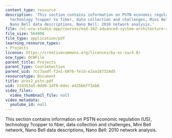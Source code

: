 ```yaml
---
content_type: resource
description: 'This section contains information on PSTN economic regulation (US),
  technology ?copper to fiber, data collection and challenges, Mini Bell network,
  Nano Bell data descriptions, Nano Bell: 2010 network analysis.'
file: /ol-ocw-studio-app/courses/esd-342-advanced-system-architecture-spring-2006/21d353a50dd01df06dece425bbff3ab8_pres2_pstn.pdf
file_size: 564008
file_type: application/pdf
learning_resource_types:
- Projects
license: https://creativecommons.org/licenses/by-nc-sa/4.0/
ocw_type: OCWFile
parent_title: Projects
parent_type: CourseSection
parent_uid: 7cc7aadf-f2e1-b076-fe1d-e2aa187324d5
resourcetype: Document
title: pres2_pstn.pdf
uid: 21d353a5-0dd0-1df0-6dec-e425bbff3ab8
video_files:
  video_thumbnail_file: null
video_metadata:
  youtube_id: null
---
```

This section contains information on PSTN economic regulation (US), technology ?copper to fiber, data collection and challenges, Mini Bell network, Nano Bell data descriptions, Nano Bell: 2010 network analysis.